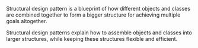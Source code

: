 Structural design pattern is a blueprint of how different objects and classes are combined together to form a bigger structure for achieving multiple goals altogether.

Structural design patterns explain how to assemble objects and classes into larger structures, while keeping these structures flexible and efficient.